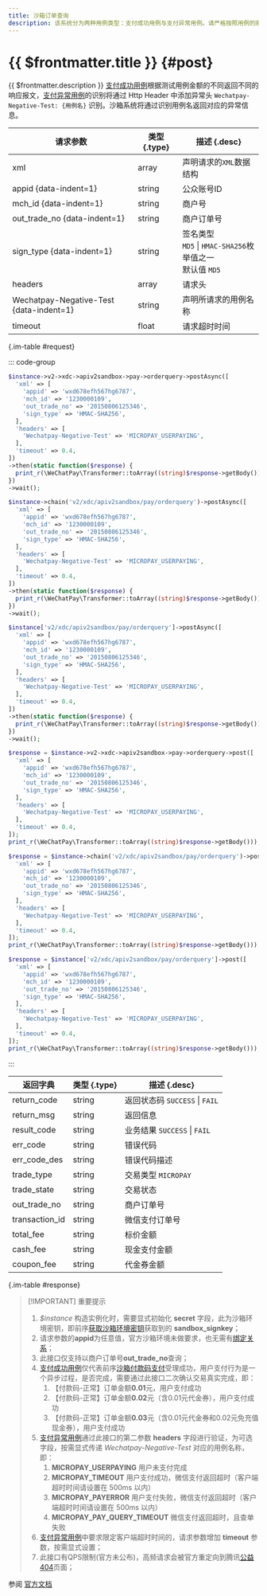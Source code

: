 ```yaml
---
title: 沙箱订单查询
description: 该系统分为两种用例类型：支付成功用例与支付异常用例。请严格按照用例的顺序、金额执行用例，确保用例的检查点完全符合预期。
---
```


# {{ $frontmatter.title }} {#post}

{{ $frontmatter.description }} [支付成功用例](https://pay.weixin.qq.com/wiki/doc/api/download/sandbox-micropay-SUCCESS.docx)根据测试用例金额的不同返回不同的响应报文，[支付异常用例](https://pay.weixin.qq.com/wiki/doc/api/download/sandbox-micropay-ERROR.docx)的识别将通过 Http Header 中添加异常头 `Wechatpay-Negative-Test: {用例名}` 识别。沙箱系统将通过识别用例名返回对应的异常信息。

| 请求参数 | 类型 {.type} | 描述 {.desc}
| -- | -- | --
| xml | array | 声明请求的`XML`数据结构
| appid {data-indent=1} | string | 公众账号ID
| mch_id {data-indent=1} | string | 商户号
| out_trade_no {data-indent=1} | string | 商户订单号
| sign_type {data-indent=1} | string | 签名类型<br/>`MD5` \| `HMAC-SHA256`枚举值之一<br/>默认值 `MD5`
| headers | array | 请求头
| Wechatpay-Negative-Test {data-indent=1} | string | 声明所请求的用例名称
| timeout | float | 请求超时时间

{.im-table #request}

::: code-group

```php [异步纯链式]
$instance->v2->xdc->apiv2sandbox->pay->orderquery->postAsync([
  'xml' => [
    'appid' => 'wxd678efh567hg6787',
    'mch_id' => '1230000109',
    'out_trade_no' => '20150806125346',
    'sign_type' => 'HMAC-SHA256',
  ],
  'headers' => [
    'Wechatpay-Negative-Test' => 'MICROPAY_USERPAYING',
  ],
  'timeout' => 0.4,
])
->then(static function($response) {
  print_r(\WeChatPay\Transformer::toArray((string)$response->getBody()));
})
->wait();
```

```php [异步声明式]
$instance->chain('v2/xdc/apiv2sandbox/pay/orderquery')->postAsync([
  'xml' => [
    'appid' => 'wxd678efh567hg6787',
    'mch_id' => '1230000109',
    'out_trade_no' => '20150806125346',
    'sign_type' => 'HMAC-SHA256',
  ],
  'headers' => [
    'Wechatpay-Negative-Test' => 'MICROPAY_USERPAYING',
  ],
  'timeout' => 0.4,
])
->then(static function($response) {
  print_r(\WeChatPay\Transformer::toArray((string)$response->getBody()));
})
->wait();
```

```php [异步属性式]
$instance['v2/xdc/apiv2sandbox/pay/orderquery']->postAsync([
  'xml' => [
    'appid' => 'wxd678efh567hg6787',
    'mch_id' => '1230000109',
    'out_trade_no' => '20150806125346',
    'sign_type' => 'HMAC-SHA256',
  ],
  'headers' => [
    'Wechatpay-Negative-Test' => 'MICROPAY_USERPAYING',
  ],
  'timeout' => 0.4,
])
->then(static function($response) {
  print_r(\WeChatPay\Transformer::toArray((string)$response->getBody()));
})
->wait();
```

```php [同步纯链式]
$response = $instance->v2->xdc->apiv2sandbox->pay->orderquery->post([
  'xml' => [
    'appid' => 'wxd678efh567hg6787',
    'mch_id' => '1230000109',
    'out_trade_no' => '20150806125346',
    'sign_type' => 'HMAC-SHA256',
  ],
  'headers' => [
    'Wechatpay-Negative-Test' => 'MICROPAY_USERPAYING',
  ],
  'timeout' => 0.4,
]);
print_r(\WeChatPay\Transformer::toArray((string)$response->getBody()));
```

```php [同步声明式]
$response = $instance->chain('v2/xdc/apiv2sandbox/pay/orderquery')->post([
  'xml' => [
    'appid' => 'wxd678efh567hg6787',
    'mch_id' => '1230000109',
    'out_trade_no' => '20150806125346',
    'sign_type' => 'HMAC-SHA256',
  ],
  'headers' => [
    'Wechatpay-Negative-Test' => 'MICROPAY_USERPAYING',
  ],
  'timeout' => 0.4,
]);
print_r(\WeChatPay\Transformer::toArray((string)$response->getBody()));
```

```php [同步属性式]
$response = $instance['v2/xdc/apiv2sandbox/pay/orderquery']->post([
  'xml' => [
    'appid' => 'wxd678efh567hg6787',
    'mch_id' => '1230000109',
    'out_trade_no' => '20150806125346',
    'sign_type' => 'HMAC-SHA256',
  ],
  'headers' => [
    'Wechatpay-Negative-Test' => 'MICROPAY_USERPAYING',
  ],
  'timeout' => 0.4,
]);
print_r(\WeChatPay\Transformer::toArray((string)$response->getBody()));
```
:::

| 返回字典 | 类型 {.type} | 描述 {.desc}
| -- | -- | --
return_code | string | 返回状态码 `SUCCESS` \| `FAIL`
return_msg | string | 返回信息
result_code | string | 业务结果 `SUCCESS` \| `FAIL`
err_code | string | 错误代码
err_code_des | string | 错误代码描述
trade_type | string | 交易类型 `MICROPAY`
trade_state | string | 交易状态
out_trade_no | string | 商户订单号
transaction_id | string | 微信支付订单号
total_fee | string | 标价金额
cash_fee | string | 现金支付金额
coupon_fee | string | 代金券金额

{.im-table #response}

> [!IMPORTANT] 重要提示
> 1. *$instance* 构造实例化时，需要显式初始化 **secret** 字段，此为沙箱环境密钥，即前序[获取沙箱环境密钥](../../apiv2getsignkey/sign/getsignkey.md)获取到的 **sandbox_signkey**；
> 2. 请求参数的**appid**为任意值，官方沙箱环境未做要求，也无需有[绑定关系](https://kf.qq.com/faq/1801116VJfua1801113QVNVz.html)；
> 3. 此接口仅支持以商户订单号**out_trade_no**查询；
> 4. [支付成功用例](https://pay.weixin.qq.com/wiki/doc/api/download/sandbox-micropay-SUCCESS.docx)仅代表前序[沙箱付款码支付](../../apiv2sandbox/pay/micropay.md)受理成功，用户支付行为是一个异步过程，是否完成，需要通过此接口二次确认交易真实完成，即：
>    1. 【付款码-正常】订单金额**0.01**元，用户支付成功
>    2. 【付款码-正常】订单金额**0.02**元（含0.01元代金券），用户支付成功
>    3. 【付款码-正常】订单金额**0.03**元（含0.01元代金券和0.02元免充值现金券），用户支付成功
> 5. [支付异常用例](https://pay.weixin.qq.com/wiki/doc/api/download/sandbox-micropay-ERROR.docx)通过此接口的第二参数 **headers** 字段进行验证，为可选字段，按需显式传递 *Wechatpay-Negative-Test* 对应的用例名称，即：
>    1. **MICROPAY_USERPAYING** 用户未支付完成
>    2. **MICROPAY_TIMEOUT** 用户支付成功，微信支付返回超时（客户端超时时间请设置在 500ms 以内）
>    3. **MICROPAY_PAYERROR** 用户支付失败，微信支付返回超时（客户端超时时间请设置在 500ms 以内）
>    4. **MICROPAY_PAY_QUERY_TIMEOUT** 微信支付返回超时，且查单失败
> 6. [支付异常用例](https://pay.weixin.qq.com/wiki/doc/api/download/sandbox-micropay-ERROR.docx)中要求限定客户端超时时间的，请求参数增加 **timeout** 参数，按需显式设置；
> 7. 此接口有QPS限制(官方未公布)，高频请求会被官方重定向到腾讯[公益404](https://wx.gtimg.com/core/404.html)页面；

参阅 [官方文档](https://pay.weixin.qq.com/wiki/doc/api/tools/sp_coupon.php?chapter=23_1&index=2)
